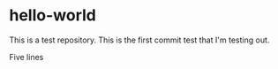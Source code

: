 # hello-world
This is a test repository. 
This is the first commit test that I'm testing out. 

Five lines
